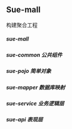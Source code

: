 ## Sue-mall
构建聚合工程 
##### sue-mall
##### sue-common 公共组件 
##### sue-pojo 简单对象 
##### sue-mapper 数据库映射 
##### sue-service 业务逻辑层 
##### sue-api 表现层
